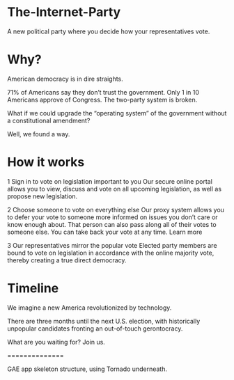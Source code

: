 # The-Internet-Party

A new political party where you decide how your representatives vote.

# Why?
American democracy is in dire straights.

71% of Americans say they don’t trust the government.
Only 1 in 10 Americans approve of Congress.
The two-party system is broken.

What if we could upgrade the “operating system” of the government without a constitutional amendment?

Well, we found a way.


# How it works

1
Sign in to vote on legislation important to you
Our secure online portal allows you to view, discuss and vote on all upcoming legislation, as well as propose new legislation.


2
Choose someone to vote on everything else
Our proxy system allows you to defer your vote to someone more informed on issues you don’t care or know enough about. That person can also pass along all of their votes to someone else. You can take back your vote at any time. Learn more


3
Our representatives mirror the popular vote
Elected party members are bound to vote on legislation in accordance with the online majority vote, thereby creating a true direct democracy.


# Timeline
We imagine a new America revolutionized by technology.

There are three months until the next U.S. election, with historically unpopular candidates fronting an out-of-touch gerontocracy.

What are you waiting for? Join us.

==============

GAE app skeleton structure, using Tornado underneath.

